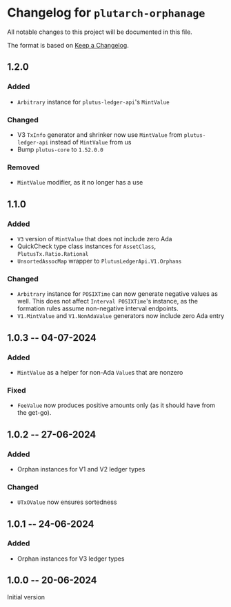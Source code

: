 # Changelog for `plutarch-orphanage`

All notable changes to this project will be documented in this file.

The format is based on [Keep a Changelog](https://keepachangelog.com/en/1.1.0/).

## 1.2.0

### Added

* `Arbitrary` instance for `plutus-ledger-api`'s `MintValue`

### Changed

* V3 `TxInfo` generator and shrinker now use `MintValue` from
  `plutus-ledger-api` instead of `MintValue` from us
* Bump `plutus-core` to `1.52.0.0`

### Removed

* `MintValue` modifier, as it no longer has a use

## 1.1.0

### Added

* `V3` version of `MintValue` that does not include zero Ada
* QuickCheck type class instances for `AssetClass`, `PlutusTx.Ratio.Rational`
* `UnsortedAssocMap` wrapper to `PlutusLedgerApi.V1.Orphans`

### Changed

* `Arbitrary` instance for `POSIXTime` can now generate negative values as well.
  This does not affect `Interval POSIXTime`'s instance, as the formation rules
  assume non-negative interval endpoints.
* `V1.MintValue` and `V1.NonAdaValue` generators now include zero Ada entry

## 1.0.3 -- 04-07-2024

### Added

* `MintValue` as a helper for non-Ada `Value`s that are nonzero

### Fixed

* `FeeValue` now produces positive amounts only (as it should have from the
  get-go).

## 1.0.2 -- 27-06-2024

### Added

* Orphan instances for V1 and V2 ledger types

### Changed

* `UTxOValue` now ensures sortedness

## 1.0.1 -- 24-06-2024

### Added

* Orphan instances for V3 ledger types

## 1.0.0 -- 20-06-2024

Initial version
